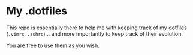 My .dotfiles
============

This repo is essentially there to help me with keeping track of my dotfiles (`.vimrc`, `.zshrc`)... and more importantly to keep track of their evolution.

You are free to use them as you wish.

